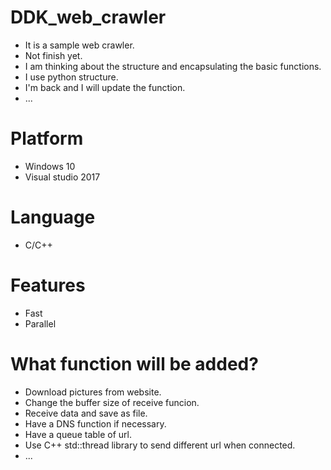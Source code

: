 # DDK_web_crawler
* It is a sample web crawler.
* Not finish yet.
* I am thinking about the structure and encapsulating the basic functions.
* I use python structure.
* I'm back and I will update the function.
* ...

# Platform
* Windows 10
* Visual studio 2017

# Language
* C/C++

# Features
* Fast
* Parallel

# What function will be added?
* Download pictures from website.
* Change the buffer size of receive funcion. 
* Receive data and save as file.
* Have a DNS function if necessary.
* Have a queue table of url.
* Use C++ std::thread library to send different url when connected.
* ...
